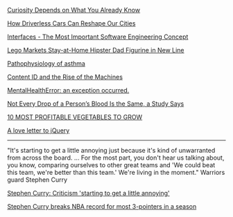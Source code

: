 <a href="http://nautil.us/issue/33/attraction/curiosity-depends-on-what-you-already-know" target="_blank">Curiosity Depends on What You Already Know</a>

<a href="http://www.curbed.com/2016/2/25/11114222/how-driverless-cars-can-reshape-our-cities" target="_blank">How Driverless Cars Can Reshape Our Cities</a>

<a href="http://blog.robertelder.org/interfaces-most-important-software-engineering-concept/" target="_blank">Interfaces - The Most Important Software Engineering Concept</a>

<a href="http://www.nbcnews.com/news/us-news/lego-markets-stay-home-hipster-dad-figurine-new-line-n525121" target="_blank">Lego Markets Stay-at-Home Hipster Dad Figurine in New Line</a>

<a href="https://www.wikiwand.com/en/Pathophysiology_of_asthma" target="_blank">Pathophysiology of asthma</a>

<a href="https://www.eff.org/deeplinks/2016/02/content-id-and-rise-machines" target="_blank">Content ID and the Rise of the Machines</a>

<a href="http://www.kennethreitz.org/essays/mentalhealtherror-an-exception-occurred" target="_blank">MentalHealthError: an exception occurred.</a>

<a href="http://www.nytimes.com/2016/02/23/health/not-every-drop-of-a-persons-blood-is-the-same-a-study-says.html" target="_blank">Not Every Drop of a Person’s Blood Is the Same, a Study Says</a>

<a href="http://www.organiclifestylemagazine.com/10-most-profitable-vegetables-to-develop-to-turn-your-planting-abilities-in-cash" target="_blank">10 MOST PROFITABLE VEGETABLES TO GROW</a>

<a href="http://madebymike.com.au/writing/love-letter-to-jquery" target="_blank">A love letter to jQuery</a>

---

"It's starting to get a little annoying just because it's kind of unwarranted from across the board. ... For the most part, you don't hear us talking about, you know, comparing ourselves to other great teams and 'We could beat this team, we're better than this team.' We're living in the moment."
Warriors guard Stephen Curry

<a href="http://espn.go.com/nba/story/_/id/14857175/golden-state-warriors-stephen-curry-finds-bashing-retired-stars-annoying" target="_blank">Stephen Curry: Criticism 'starting to get a little annoying'</a>

<a href="http://espn.go.com/nba/story/_/id/14862610/stephen-curry-golden-state-warriors-sets-single-season-3-point-record" target="_blank">Stephen Curry breaks NBA record for most 3-pointers in a season</a>
